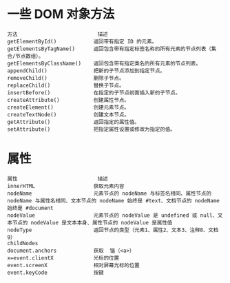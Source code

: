 # 一些 DOM 对象方法 #

	方法							描述
	getElementById()			返回带有指定 ID 的元素。
	getElementsByTagName()		返回包含带有指定标签名称的所有元素的节点列表（集合/节点数组）。
	getElementsByClassName()	返回包含带有指定类名的所有元素的节点列表。
	appendChild()				把新的子节点添加到指定节点。
	removeChild()				删除子节点。
	replaceChild()				替换子节点。
	insertBefore()				在指定的子节点前面插入新的子节点。
	createAttribute()			创建属性节点。
	createElement()				创建元素节点。
	createTextNode()			创建文本节点。
	getAttribute()				返回指定的属性值。
	setAttribute()				把指定属性设置或修改为指定的值。

# 属性 #

	属性							描述
	innerHTML 					获取元素内容
	nodeName 					元素节点的 nodeName 与标签名相同、属性节点的 nodeName 与属性名相同、文本节点的 nodeName 始终是 #text、文档节点的 nodeName 始终是 #document
	nodeValue 					元素节点的 nodeValue 是 undefined 或 null、文本节点的 nodeValue 是文本本身、属性节点的 nodeValue 是属性值
	nodeType 					返回节点的类型（元素1、属性2、文本3、注释8、文档9）
	childNodes		
	document.anchors			获取	锚（<a>）
	x=event.clientX				光标的位置
	event.screenX				相对屏幕光标的位置
	event.keyCode				按键